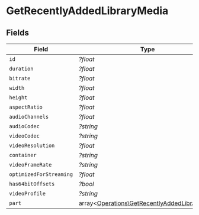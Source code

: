 # GetRecentlyAddedLibraryMedia


## Fields

| Field                                                                                                   | Type                                                                                                    | Required                                                                                                | Description                                                                                             | Example                                                                                                 |
| ------------------------------------------------------------------------------------------------------- | ------------------------------------------------------------------------------------------------------- | ------------------------------------------------------------------------------------------------------- | ------------------------------------------------------------------------------------------------------- | ------------------------------------------------------------------------------------------------------- |
| `id`                                                                                                    | *?float*                                                                                                | :heavy_minus_sign:                                                                                      | N/A                                                                                                     | 120345                                                                                                  |
| `duration`                                                                                              | *?float*                                                                                                | :heavy_minus_sign:                                                                                      | N/A                                                                                                     | 7474422                                                                                                 |
| `bitrate`                                                                                               | *?float*                                                                                                | :heavy_minus_sign:                                                                                      | N/A                                                                                                     | 3623                                                                                                    |
| `width`                                                                                                 | *?float*                                                                                                | :heavy_minus_sign:                                                                                      | N/A                                                                                                     | 1920                                                                                                    |
| `height`                                                                                                | *?float*                                                                                                | :heavy_minus_sign:                                                                                      | N/A                                                                                                     | 804                                                                                                     |
| `aspectRatio`                                                                                           | *?float*                                                                                                | :heavy_minus_sign:                                                                                      | N/A                                                                                                     | 2.35                                                                                                    |
| `audioChannels`                                                                                         | *?float*                                                                                                | :heavy_minus_sign:                                                                                      | N/A                                                                                                     | 6                                                                                                       |
| `audioCodec`                                                                                            | *?string*                                                                                               | :heavy_minus_sign:                                                                                      | N/A                                                                                                     | ac3                                                                                                     |
| `videoCodec`                                                                                            | *?string*                                                                                               | :heavy_minus_sign:                                                                                      | N/A                                                                                                     | h264                                                                                                    |
| `videoResolution`                                                                                       | *?float*                                                                                                | :heavy_minus_sign:                                                                                      | N/A                                                                                                     | 1080                                                                                                    |
| `container`                                                                                             | *?string*                                                                                               | :heavy_minus_sign:                                                                                      | N/A                                                                                                     | mp4                                                                                                     |
| `videoFrameRate`                                                                                        | *?string*                                                                                               | :heavy_minus_sign:                                                                                      | N/A                                                                                                     | 24p                                                                                                     |
| `optimizedForStreaming`                                                                                 | *?float*                                                                                                | :heavy_minus_sign:                                                                                      | N/A                                                                                                     | 0                                                                                                       |
| `has64bitOffsets`                                                                                       | *?bool*                                                                                                 | :heavy_minus_sign:                                                                                      | N/A                                                                                                     |                                                                                                         |
| `videoProfile`                                                                                          | *?string*                                                                                               | :heavy_minus_sign:                                                                                      | N/A                                                                                                     | high                                                                                                    |
| `part`                                                                                                  | array<[Operations\GetRecentlyAddedLibraryPart](../../Models/Operations/GetRecentlyAddedLibraryPart.md)> | :heavy_minus_sign:                                                                                      | N/A                                                                                                     |                                                                                                         |